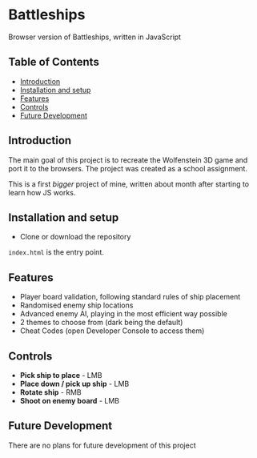 # Battleships

Browser version of Battleships, written in JavaScript

## Table of Contents
- [Introduction](#introduction)
- [Installation and setup](#installation-and-setup)
- [Features](#features)
- [Controls](#controls)
- [Future Development](#future-development)

## Introduction
The main goal of this project is to recreate the Wolfenstein 3D game and port it to the browsers. The project was created as a school assignment.

This is a first *bigger* project of mine, written about month after starting to learn how JS works.

## Installation and setup
- Clone or download the repository

`index.html` is the entry point.

## Features
- Player board validation, following standard rules of ship placement
- Randomised enemy ship locations
- Advanced enemy AI, playing in the most efficient way possible
- 2 themes to choose from (dark being the default)
- Cheat Codes (open Developer Console to access them)

## Controls
- **Pick ship to place** - LMB
- **Place down / pick up ship** - LMB
- **Rotate ship** - RMB
- **Shoot on enemy board** - LMB

## Future Development
There are no plans for future development of this project